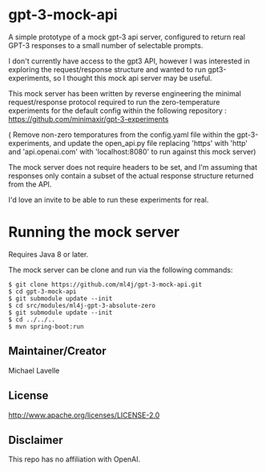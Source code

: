 # gpt-3-mock-api

A simple prototype of a mock gpt-3 api server,  configured to return real GPT-3 responses to a small number of selectable prompts.

I don't currently have access to the gpt3 API, however I was interested in exploring the request/response structure and wanted to run gpt3-experiments,
so I thought this mock api server may be useful.

This mock server has been written by reverse engineering the minimal request/response protocol required to run the zero-temperature experiments for the default config within the following repository :   https://github.com/minimaxir/gpt-3-experiments

( Remove non-zero temporatures from the config.yaml file within the gpt-3-experiments,  and update the open_api.py file replacing 'https' with 'http' and 'api.openai.com' with 'localhost:8080' to run against this mock server)

The mock server does not require headers to be set, and I'm assuming that responses only contain a subset of the actual response structure returned from the API.

I'd love an invite to be able to run these experiments for real.

# Running the mock server

Requires Java 8 or later.

The mock server can be clone and run via the following commands:

```
$ git clone https://github.com/ml4j/gpt-3-mock-api.git
$ cd gpt-3-mock-api
$ git submodule update --init
$ cd src/modules/ml4j-gpt-3-absolute-zero
$ git submodule update --init
$ cd ../../..
$ mvn spring-boot:run

```

## Maintainer/Creator

Michael Lavelle

## License

http://www.apache.org/licenses/LICENSE-2.0

## Disclaimer

This repo has no affiliation with OpenAI.
